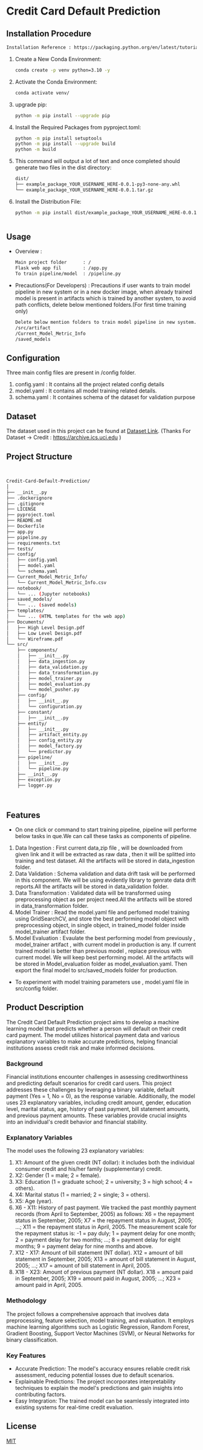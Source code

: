 # Credit Card Default Prediction


## Installation Procedure
```bash
Installation Reference : https://packaging.python.org/en/latest/tutorials/packaging-projects/
```
1. Create a New Conda Environment:
   ```bash
   conda create -p venv python=3.10 -y
2. Activate the Conda Environment:
   ```bash
   conda activate venv/
3. upgrade pip:
   ```bash
   python -m pip install --upgrade pip
4. Install the Required Packages from pyproject.toml:
   ```bash
   python -m pip install setuptools
   python -m pip install --upgrade build
   python -m build
5. This command will output a lot of text and once completed should generate two files in the dist directory:
   ```bash
   dist/
   ├── example_package_YOUR_USERNAME_HERE-0.0.1-py3-none-any.whl
   └── example_package_YOUR_USERNAME_HERE-0.0.1.tar.gz
6. Install the Distribution File:
   ```bash
   python -m pip install dist/example_package_YOUR_USERNAME_HERE-0.0.1-py3-none-any.whl
   


## Usage 
* Overview : 
   ```bash
   Main project folder      : /
   Flask web app fil        : /app.py
   To train pipeline/model  : /pipeline.py
* Precautions(For Developers) : Precautions if user wants to train model pipeline in new system or in a new docker image, when already trained model is present in artifacts which is trained by another system, to avoid path conflicts, delete below mentioned folders.(For first time training only)
   ```bash
   Delete below mention folders to train model pipeline in new system.
   /src/artifact
   /Current_Model_Metric_Info
   /saved_models
   ```
   
## Configuration
Three main config files are present in /config folder.
1. config.yaml : It contains all the project related config details
2. model.yaml : It contains all model training related details.
3. schema.yaml : It containes schema of the dataset for validation purpose

## Dataset
The dataset used in this project can be found at [Dataset Link](https://archive.ics.uci.edu/static/public/350/default+of+credit+card+clients.zip).
(Thanks For Dataset -> Credit : https://archive.ics.uci.edu )

## Project Structure
```bash


Credit-Card-Default-Prediction/
│
├── __init__.py
├── .dockerignore
├── .gitignore
├── LICENSE
├── pyproject.toml
├── README.md
├── Dockerfile
├── app.py
├── pipeline.py
├── requirements.txt
├── tests/
├── config/
│   ├── config.yaml
│   ├── model.yaml
│   └── schema.yaml
├── Current_Model_Metric_Info/
│   └── Current_Model_Metric_Info.csv
├── notebook/
│   └── ... (Jupyter notebooks)
├── saved_models/
│   └── ... (saved models)
├── templates/
│   └── ... (HTML templates for the web app)
├── Documents/
│   ├── High Level Design.pdf
│   ├── Low Level Design.pdf
│   └── Wireframe.pdf
└── src/
    ├── components/
    │   ├── __init__.py
    │   ├── data_ingestion.py
    │   ├── data_validation.py
    │   ├── data_transformation.py
    │   ├── model_trainer.py
    │   ├── model_evaluation.py
    │   └── model_pusher.py
    ├── config/
    │   ├── __init__.py
    │   └── configuration.py
    ├── constant/
    │   ├── __init__.py
    ├── entity/
    │   ├── __init__.py
    │   ├── artifact_entity.py
    │   ├── config_entity.py
    │   ├── model_factory.py
    │   └── predictor.py
    ├── pipeline/
    │   ├── __init__.py
    │   └── pipeline.py
    ├── __init__.py
    ├── exception.py
    ├── logger.py




```

## Features
* On one click or command to start training pipeline, pipeline will performe below tasks in que.We can call these tasks as components of pipeline.
1. Data Ingestion : First current data,zip file , will be downloaded from given link and it will be extracted as raw data , then it will be splitted into training and test dataset. All the artifacts will be stored in data_ingestion folder.
2. Data Validation : Schema validation and data drift task will be performed in this component. We will be using evidently library to genrate data drift reports.All the artifacts will be stored in data_validation folder.
3. Data Transformation : Validated data will be transformed using preprocessing object as per project need.All the artifacts will be stored in data_transformation folder.
4. Model Trainer : Read the model.yaml file and perfomed model training using GridSearchCV, and store the best performing model object with preprocessing object, in single object,  in trained_model folder inside model_trainer artifact folder.
5. Model Evaluation : Evaulate the best performing model from previously , model_trainer artifact , with current model in production is any. If current trained model is better than previous model , replace previous with current model. We will keep best performing model. All the artifacts will be stored in Model_evaluation folder as model_evaluation.yaml. Then export the final model to src/saved_models folder for production.
* To experiment with model training parameters use , model.yaml file in src/config folder.


## Product Description

The Credit Card Default Prediction project aims to develop a machine learning model that predicts whether a person will default on their credit card payment. The model utilizes historical payment data and various explanatory variables to make accurate predictions, helping financial institutions assess credit risk and make informed decisions.

### Background

Financial institutions encounter challenges in assessing creditworthiness and predicting default scenarios for credit card users. This project addresses these challenges by leveraging a binary variable, default payment (Yes = 1, No = 0), as the response variable. Additionally, the model uses 23 explanatory variables, including credit amount, gender, education level, marital status, age, history of past payment, bill statement amounts, and previous payment amounts. These variables provide crucial insights into an individual's credit behavior and financial stability.

### Explanatory Variables

The model uses the following 23 explanatory variables:

1. X1: Amount of the given credit (NT dollar): it includes both the individual consumer credit and his/her family (supplementary) credit.
2. X2: Gender (1 = male; 2 = female).
3. X3: Education (1 = graduate school; 2 = university; 3 = high school; 4 = others).
4. X4: Marital status (1 = married; 2 = single; 3 = others).
5. X5: Age (year).
6. X6 - X11: History of past payment. We tracked the past monthly payment records (from April to September, 2005) as follows: X6 = the repayment status in September, 2005; X7 = the repayment status in August, 2005; ...; X11 = the repayment status in April, 2005. The measurement scale for the repayment status is: -1 = pay duly; 1 = payment delay for one month; 2 = payment delay for two months; ...; 8 = payment delay for eight months; 9 = payment delay for nine months and above.
7. X12 - X17: Amount of bill statement (NT dollar). X12 = amount of bill statement in September, 2005; X13 = amount of bill statement in August, 2005; ...; X17 = amount of bill statement in April, 2005.
8. X18 - X23: Amount of previous payment (NT dollar). X18 = amount paid in September, 2005; X19 = amount paid in August, 2005; ...; X23 = amount paid in April, 2005.

### Methodology

The project follows a comprehensive approach that involves data preprocessing, feature selection, model training, and evaluation. It employs machine learning algorithms such as Logistic Regression, Random Forest, Gradient Boosting, Support Vector Machines (SVM), or Neural Networks for binary classification.

### Key Features

- Accurate Prediction: The model's accuracy ensures reliable credit risk assessment, reducing potential losses due to default scenarios.
- Explainable Predictions: The project incorporates interpretability techniques to explain the model's predictions and gain insights into contributing factors.
- Easy Integration: The trained model can be seamlessly integrated into existing systems for real-time credit evaluation.



## License
[MIT](https://choosealicense.com/licenses/mit/)